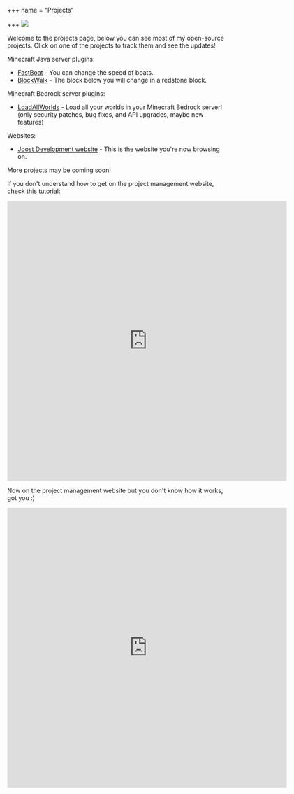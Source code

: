+++
name = "Projects"

+++
![](/uploads/project-363266_1920.jpg)

Welcome to the projects page, below you can see most of my open-source projects.
Click on one of the projects to track them and see the updates!

Minecraft Java server plugins:

* [FastBoat](https://projectmanager.joost.systems/agiles/131-7/current "Go to the project management website of the FastBoat plugin. ") - You can change the speed of boats.
* [BlockWalk](https://projectmanager.joost.systems/agiles/131-6/current "Go to the project management page of the BlockWalk plugin.") - The block below you will change in a redstone block.

Minecraft Bedrock server plugins:

* [LoadAllWorlds](https://projectmanager.joost.systems/agiles/131-5/current "Go to the project management website of the LoadAllWorlds plugin. ") - Load all your worlds in your Minecraft Bedrock server! (only security patches, bug fixes, and API upgrades, maybe new features)

Websites:

* [Joost Development website](https://projectmanager.joost.systems/agiles/131-3/current "Go to the project management website of the Joost Development website. ") - This is the website you're now browsing on.

More projects may be coming soon!

If you don't understand how to get on the project management website, check this tutorial:

<iframe src="https://scribehow.com/embed/Joost_Workflow__ARM0Rs4CTAGOAOWW9JoTHg?skipIntro=true&as=scrollable" width="640" height="640" allowfullscreen frameborder="0"></iframe>

Now on the project management website but you don't know how it works, got you :)

<iframe src="https://scribehow.com/embed/Joost_Workflow__4RSOFnKdQfO0Yjo2sfcYAQ?skipIntro=true&as=scrollable" width="640" height="640" allowfullscreen frameborder="0"></iframe>
